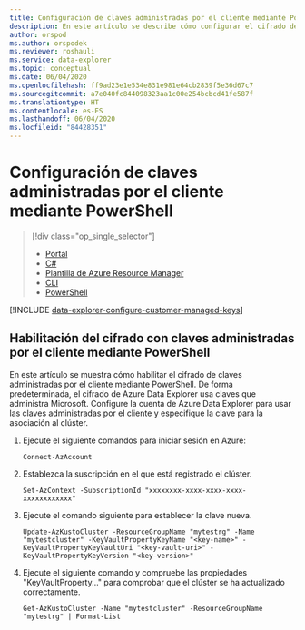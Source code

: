 ```yaml
---
title: Configuración de claves administradas por el cliente mediante PowerShell
description: En este artículo se describe cómo configurar el cifrado de claves administradas por el cliente en sus datos de Azure Data Explorer mediante PowerShell.
author: orspod
ms.author: orspodek
ms.reviewer: roshauli
ms.service: data-explorer
ms.topic: conceptual
ms.date: 06/04/2020
ms.openlocfilehash: ff9ad23e1e534e831e981e64cb2839f5e36d67c7
ms.sourcegitcommit: a7e040fc844098323aa1c00e254bcbcd41fe587f
ms.translationtype: HT
ms.contentlocale: es-ES
ms.lasthandoff: 06/04/2020
ms.locfileid: "84428351"
---
```

# <a name="configure-customer-managed-keys-using-powershell"></a>Configuración de claves administradas por el cliente mediante PowerShell

> [!div class="op_single_selector"]
> * [Portal](customer-managed-keys-portal.md)
> * [C#](customer-managed-keys-csharp.md)
> * [Plantilla de Azure Resource Manager](customer-managed-keys-resource-manager.md)
> * [CLI](customer-managed-keys-cli.md)
> * [PowerShell](customer-managed-keys-powershell.md)

[!INCLUDE [data-explorer-configure-customer-managed-keys](includes/data-explorer-configure-customer-managed-keys.md)]

## <a name="enable-encryption-with-customer-managed-keys-using-powershell"></a>Habilitación del cifrado con claves administradas por el cliente mediante PowerShell

En este artículo se muestra cómo habilitar el cifrado de claves administradas por el cliente mediante PowerShell. De forma predeterminada, el cifrado de Azure Data Explorer usa claves que administra Microsoft. Configure la cuenta de Azure Data Explorer para usar las claves administradas por el cliente y especifique la clave para la asociación al clúster.

1. Ejecute el siguiente comandos para iniciar sesión en Azure:

    ```azurepowershell-interactive
    Connect-AzAccount
    ```

1. Establezca la suscripción en el que está registrado el clúster.

    ```azurepowershell-interactive
    Set-AzContext -SubscriptionId "xxxxxxxx-xxxx-xxxx-xxxx-xxxxxxxxxxxx"
    ```

1. Ejecute el comando siguiente para establecer la clave nueva.

    ```azurepowershell-interactive
    Update-AzKustoCluster -ResourceGroupName "mytestrg" -Name "mytestcluster" -KeyVaultPropertyKeyName "<key-name>" -KeyVaultPropertyKeyVaultUri "<key-vault-uri>" -KeyVaultPropertyKeyVersion "<key-version>"
    ```

1. Ejecute el siguiente comando y compruebe las propiedades "KeyVaultProperty..." para comprobar que el clúster se ha actualizado correctamente.

    ```azurepowershell-interactive
    Get-AzKustoCluster -Name "mytestcluster" -ResourceGroupName "mytestrg" | Format-List
    ```
